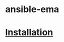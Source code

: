 # ansible-ema


# [Installation](https://github.com/ErrorUnknow/ansible-ema/blob/main/Installation.md)
